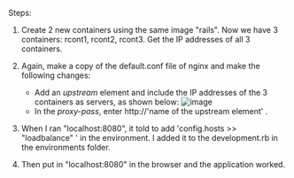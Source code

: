 Steps:
1. Create 2 new containers using the same image "rails". Now we have 3 containers: rcont1, rcont2, rcont3. Get the IP addresses of all 3 containers.

2. Again, make a copy of the default.conf file of nginx and make the following changes: 
    - Add an *upstream* element and include the IP addresses of the 3 containers as servers, as shown below:
  ![image](https://user-images.githubusercontent.com/106901908/229306219-3b861882-4893-4578-b121-65c0de825be8.png)  
    - In the *proxy-pass*, enter http://'name of the upstream element' . 
   
3. When I ran "localhost:8080", it told to add 'config.hosts >> "loadbalance" ' in the environment. I added it to the development.rb in the environments folder.

4. Then put in "localhost:8080" in the browser and the application worked.
